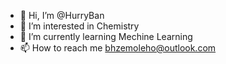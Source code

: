 - 👋 Hi, I’m @HurryBan
- 👀 I’m interested in Chemistry
- 🌱 I’m currently learning Mechine Learning
- 📫 How to reach me bhzemoleho@outlook.com

<!---
HurryBan/HurryBan is a ✨ special ✨ repository because its `README.md` (this file) appears on your GitHub profile.
You can click the Preview link to take a look at your changes.
--->
